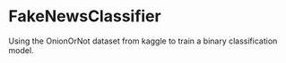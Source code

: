 # FakeNewsClassifier
Using the OnionOrNot dataset from kaggle to train a binary classification model.
